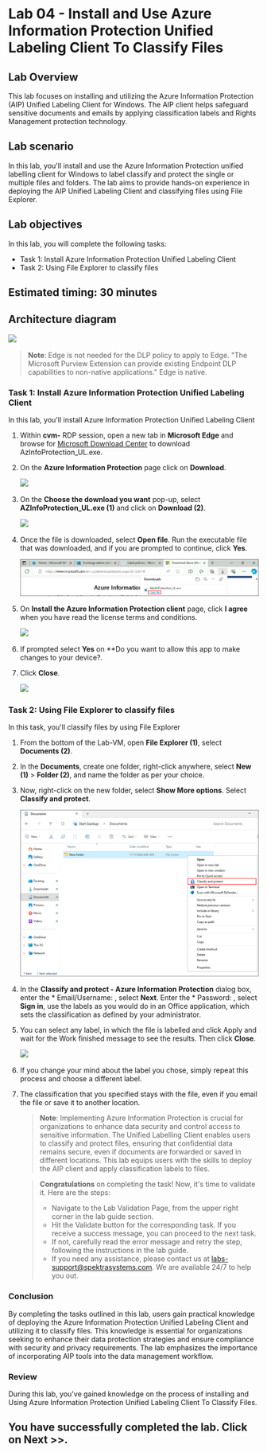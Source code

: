 # Lab 04 - Install and Use Azure Information Protection Unified Labeling Client To Classify Files

## Lab Overview

This lab focuses on installing and utilizing the Azure Information Protection (AIP) Unified Labeling Client for Windows. The AIP client helps safeguard sensitive documents and emails by applying classification labels and Rights Management protection technology. 

## Lab scenario
In this lab, you'll install and use the Azure Information Protection unified labelling client for Windows to label classify and protect the single or multiple files and folders. The lab aims to provide hands-on experience in deploying the AIP Unified Labeling Client and classifying files using File Explorer.

## Lab objectives

In this lab, you will complete the following tasks:

+ Task 1: Install Azure Information Protection Unified Labeling Client
+ Task 2: Using File Explorer to classify files 

## Estimated timing: 30 minutes

## Architecture diagram

![](../media/purview-lab4.png)

>**Note**: Edge is not needed for the DLP policy to apply to Edge. "The Microsoft Purview Extension can provide existing Endpoint DLP capabilities to non-native applications." Edge is native.

### Task 1: Install Azure Information Protection Unified Labeling Client 

In this lab, you'll install Azure Information Protection Unified Labeling Client 

1. Within **cvm-<inject key="DeploymentID" enableCopy="false"/>** RDP session, open a new tab in **Microsoft Edge** and browse for [Microsoft Download Center](https://www.microsoft.com/en-us/download/details.aspx?id=53018) to download AzInfoProtection_UL.exe.

1. On the **Azure Information Protection** page click on **Download**.

   ![](../media/lab4-image1.png)

1. On the **Choose the download you want** pop-up, select **AZInfoProtection_UL.exe (1)** and click on **Download (2)**.

   ![](../media/lab4-image2.png)

1. Once the file is downloaded, select **Open file**. Run the executable file that was downloaded, and if you are prompted to continue, click **Yes**.

   ![](../media/openfile.png)

1. On **Install the Azure Information Protection client** page, click **I agree** when you have read the license terms and conditions.

   ![](../media/lab4-image3.png)

1. If prompted select **Yes** on **Do you want to allow this app to make changes to your device?.   

1. Click **Close**.

   ![](../media/lab4-image4.png)

### Task 2: Using File Explorer to classify files 

In this task, you'll classify files by using File Explorer

1. From the bottom of the Lab-VM, open **File Explorer (1)**, select **Documents (2)**.

1. In the **Documents**, create one folder, right-click anywhere, select **New (1)** > **Folder (2)**, and name the folder as per your choice.

1. Now, right-click on the new folder, select **Show More options**. Select **Classify and protect**.

   ![](../media/classify.png)

1. In the **Classify and protect - Azure Information Protection** dialog box, enter the * Email/Username: <inject key="AzureAdUserEmail"></inject>, select **Next**. Enter the * Password: <inject key="AzureAdUserPassword"></inject>, select **Sign in**, use the labels as you would do in an Office application, which sets the classification as defined by your administrator.
  
1. You can select any label, in which the file is labelled and click Apply and wait for the Work finished message to see the results. Then click **Close**.

   ![](../media/lab4image1.png)

1. If you change your mind about the label you chose, simply repeat this process and choose a different label.

1. The classification that you specified stays with the file, even if you email the file or save it to another location.

   >**Note**: Implementing Azure Information Protection is crucial for organizations to enhance data security and control access to sensitive information. The Unified 
    Labelling Client enables users to classify and protect files, ensuring that confidential data remains secure, even if documents are forwarded or saved in different 
    locations. This lab equips users with the skills to deploy the AIP client and apply classification labels to files.

    > **Congratulations** on completing the task! Now, it's time to validate it. Here are the steps:
   > - Navigate to the Lab Validation Page, from the upper right corner in the lab guide section.
   > - Hit the Validate button for the corresponding task. If you receive a success message, you can proceed to the next task. 
   > - If not, carefully read the error message and retry the step, following the instructions in the lab guide.
   > - If you need any assistance, please contact us at labs-support@spektrasystems.com. We are available 24/7 to help you out.

### Conclusion
By completing the tasks outlined in this lab, users gain practical knowledge of deploying the Azure Information Protection Unified Labeling Client and utilizing it to classify files. This knowledge is essential for organizations seeking to enhance their data protection strategies and ensure compliance with security and privacy requirements. The lab emphasizes the importance of incorporating AIP tools into the data management workflow.

### Review

During this lab, you've gained knowledge on the process of installing and Using Azure Information Protection Unified Labeling Client To Classify Files.

## You have successfully completed the lab. Click on Next >>.
